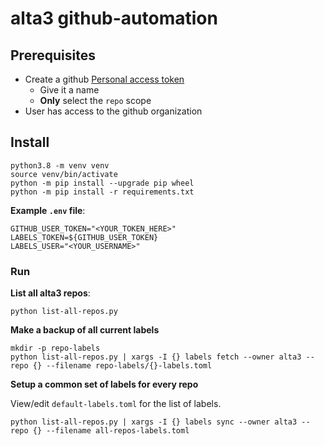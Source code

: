  
# alta3 github-automation

## Prerequisites

- Create a github [Personal access token](https://github.com/settings/tokens)
  - Give it a name
  - **Only** select the `repo` scope
- User has access to the github organization 

## Install

```
python3.8 -m venv venv
source venv/bin/activate
python -m pip install --upgrade pip wheel
python -m pip install -r requirements.txt
```

**Example `.env` file**:

```
GITHUB_USER_TOKEN="<YOUR_TOKEN_HERE>"
LABELS_TOKEN=${GITHUB_USER_TOKEN}
LABELS_USER="<YOUR_USERNAME>"

```

### Run

**List all alta3 repos**:

```
python list-all-repos.py
```

**Make a backup of all current labels**

```
mkdir -p repo-labels
python list-all-repos.py | xargs -I {} labels fetch --owner alta3 --repo {} --filename repo-labels/{}-labels.toml
```

**Setup a common set of labels for every repo**

View/edit `default-labels.toml` for the list of labels.

```
python list-all-repos.py | xargs -I {} labels sync --owner alta3 --repo {} --filename all-repos-labels.toml
```
